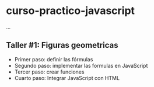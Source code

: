 # curso-practico-javascript

...

## Taller #1: Figuras geometricas

- Primer paso: definir las fórmulas
- Segundo paso: implementar las formulas en JavaScript
- Tercer paso: crear funciones
- Cuarto paso: Integrar JavaScript con HTML

